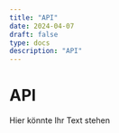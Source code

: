 ```yaml
---
title: "API"
date: 2024-04-07
draft: false
type: docs
description: "API"
---
```


# API

Hier könnte Ihr Text stehen